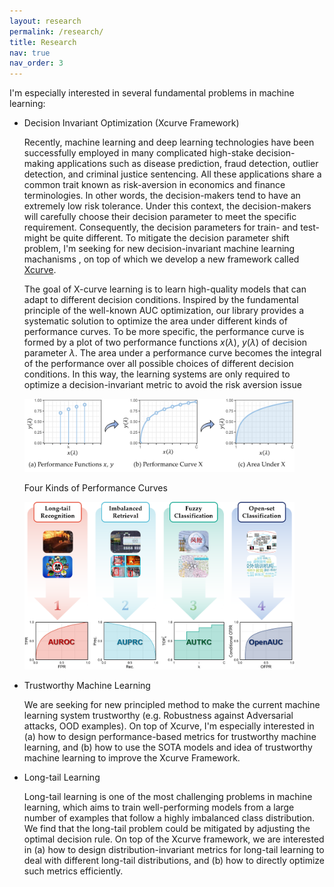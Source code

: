 ```yaml
---
layout: research
permalink: /research/
title: Research
nav: true
nav_order: 3
---
```


I'm especially interested in several fundamental problems in machine learning:

- Decision Invariant Optimization (Xcurve Framework)

    Recently, machine learning and deep learning technologies have been successfully employed in many complicated high-stake decision-making applications such as disease prediction, fraud detection, outlier detection, and criminal justice sentencing. All these applications share a common trait known as risk-aversion in economics and finance terminologies. In other words, the decision-makers tend to have an extremely low risk tolerance. Under this context, the decision-makers will carefully choose their decision parameter to meet the specific requirement. Consequently, the decision parameters for train- and test- might be quite different. To mitigate the decision parameter shift problem,  I'm seeking for new decision-invariant machine learning machanisms , on top of which we develop a new framework called [Xcurve](https://xcurveopt.github.io/).

    The goal of X-curve learning is to learn high-quality models that can adapt to different decision conditions. Inspired by the fundamental principle of the well-known AUC optimization, our library provides a systematic solution to optimize the area under different kinds of performance curves. To be more specific, the performance curve is formed by a plot of two performance functions $x(\lambda)$, $y(\lambda)$ of decision parameter $\lambda$. The area under a performance curve becomes the integral of the performance over all possible choices of different decision conditions. In this way, the learning systems are only required to optimize a decision-invariant metric to avoid the risk aversion issue
    
    <img src=/assets/img/xcurve.png width=90%>

    Four Kinds of Performance Curves

    <img src=/assets/img/xcurve-insight.png width=90%>

- Trustworthy Machine Learning 

    We are seeking for new principled method to make the current machine learning system trustworthy (e.g. Robustness against Adversarial attacks, OOD examples). On top of Xcurve, I'm especially interested in  (a) how to design performance-based metrics for trustworthy machine learning, and (b) how to use the SOTA models and idea of trustworthy machine learning to improve the Xcurve Framework. 

- Long-tail Learning

    Long-tail learning is one of the most challenging problems in machine learning, which aims to train well-performing models from a large number of examples that follow a highly imbalanced class distribution. We find that the long-tail problem could be mitigated by adjusting the optimal decision rule. On top of the Xcurve framework, we are interested in (a) how to design distribution-invariant metrics for long-tail learning to deal with different long-tail distributions, and (b) how to directly optimize such metrics efficiently. 